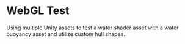 # WebGL Test

Using multiple Unity assets to test a water shader asset with a water buoyancy asset and utilize custom hull shapes.
